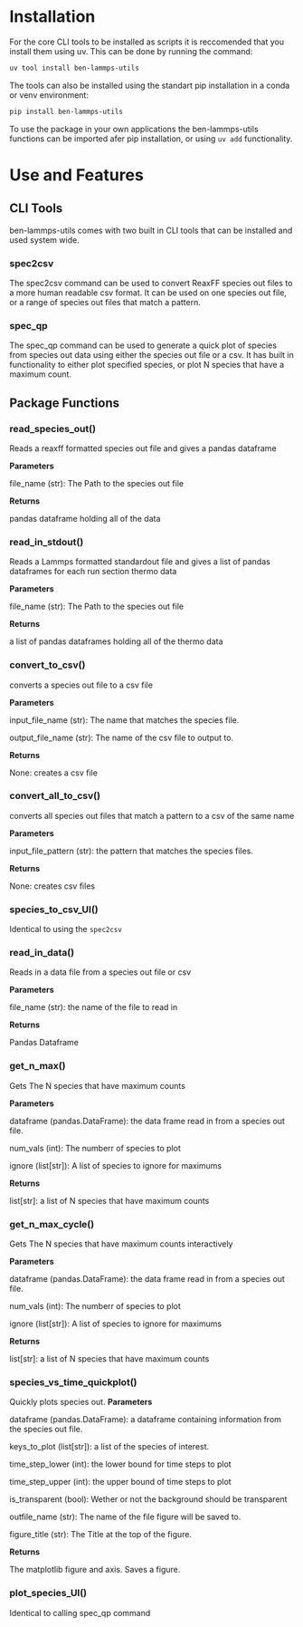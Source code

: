 # Installation

For the core CLI tools to be installed as scripts it is reccomended that you install them using uv.
This can be done by running the command:
```bash
uv tool install ben-lammps-utils
```
The tools can also be installed using the standart pip installation in a conda or venv environment:
```bash
pip install ben-lammps-utils
```

To use the package in your own applications the ben-lammps-utils functions can be imported afer pip installation, or using `uv add` functionality.

# Use and Features
## CLI Tools
ben-lammps-utils comes with two built in CLI tools that can be installed and used system wide.

### spec2csv
The spec2csv command can be used to convert ReaxFF species out files to
a more human readable csv format. It can be used on one species out file,
or a range of species out files that match a pattern.
### spec_qp
The spec_qp command can be used to generate a quick plot of species from species out data using either the species out file or a csv. It has built in functionality to either plot specified species, or plot N species that have a maximum count.

## Package Functions

### read_species_out()
Reads a reaxff formatted species out file and gives a pandas dataframe

**Parameters**

file_name (str): The Path to the species out file


**Returns**

pandas dataframe holding all of the data

### read_in_stdout()

Reads a Lammps formatted standardout file and gives a list of pandas dataframes for each run section thermo data

**Parameters**

file_name (str): The Path to the species out file

**Returns**

a list of pandas dataframes holding all of the thermo data

### convert_to_csv()

converts a species out file to a csv file

**Parameters**

input_file_name (str): The name that matches the species file.
    
output_file_name (str): The name of the csv file to output to.

**Returns**

None: creates a csv file

### convert_all_to_csv()
converts all species out files that match a pattern to a csv of the same name

**Parameters**

input_file_pattern (str): the pattern that matches the species files.

**Returns**

None: creates csv files

### species_to_csv_UI()
Identical to using the `spec2csv`

### read_in_data()

Reads in a data file from a species out file or csv
    
**Parameters**

file_name (str): the name of the file to read in
    
**Returns**

Pandas Dataframe

### get_n_max()
Gets The N species that have maximum counts

**Parameters**

dataframe (pandas.DataFrame): the data frame read in from a species out file.

num_vals (int): The numberr of species to plot

ignore (list[str]): A list of species to ignore for maximums

**Returns**

list[str]: a list of N species that have maximum counts

### get_n_max_cycle()
Gets The N species that have maximum counts interactively

**Parameters**

dataframe (pandas.DataFrame): the data frame read in from a species out file.

num_vals (int): The numberr of species to plot

ignore (list[str]): A list of species to ignore for maximums

**Returns**

list[str]: a list of N species that have maximum counts

### species_vs_time_quickplot()
Quickly plots species out.
**Parameters**

dataframe (pandas.DataFrame): a dataframe containing information from the species out file.

keys_to_plot (list[str]): a list of the species of interest.

time_step_lower (int): the lower bound for time steps to plot

time_step_upper (int): the upper bound of time steps to plot

is_transparent (bool): Wether or not the background should be transparent

outfile_name (str): The name of the file figure will be saved to.

figure_title (str): The Title at the top of the figure.

**Returns**

The matplotlib figure and axis. Saves a figure.

### plot_species_UI()

Identical to calling spec_qp command

